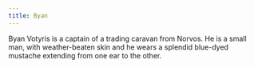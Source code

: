 ```yaml
---
title: Byan
---
```


Byan Votyris is a captain of a trading caravan from Norvos. He is a small man, with weather-beaten skin and he wears a splendid blue-dyed mustache extending from one ear to the other.


